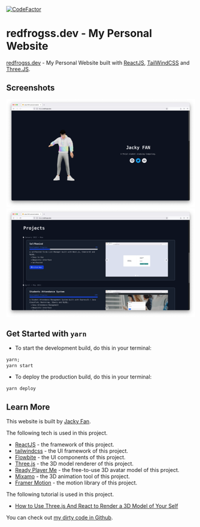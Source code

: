 [![CodeFactor](https://www.codefactor.io/repository/github/redfrogsss/redfrogss.dev/badge)](https://www.codefactor.io/repository/github/redfrogsss/redfrogss.dev)

# redfrogss.dev - My Personal Website
[redfrogss.dev](https://redfrogss.dev) - My Personal Website built with [ReactJS](https://reactjs.org/), [TailWindCSS](https://tailwindcss.com/) and [Three.JS](https://threejs.org/).

## Screenshots
![Screenshots of My Personal Website](./readme-img/01.png "Screenshots of My Personal Website")
![Screenshots of My Personal Website](./readme-img/02.png "Screenshots of My Personal Website")

## Get Started with `yarn`
- To start the development build, do this in your terminal:
```
yarn;
yarn start
```

- To deploy the production build, do this in your terminal:
```
yarn deploy
```

## Learn More

This website is built by [Jacky Fan](https://github.com/redfrogsss).

The following tech is used in this project.
- [ReactJS](https://reactjs.org/) - the framework of this project.
- [tailwindcss](https://tailwindcss.com/) - the UI framework of this project.
- [Flowbite](https://flowbite.com/) - the UI components of this project.
- [Three.js](https://threejs.org/) - the 3D model renderer of this project.
- [Ready Player Me](https://readyplayer.me/) - the free-to-use 3D avatar model of this project.
- [Mixamo](https://www.mixamo.com/) - the 3D animation tool of this project.
- [Framer Motion](https://www.framer.com/motion/) - the motion library of this project.

The following tutorial is used in this project.
- [How to Use Three.js And React to Render a 3D Model of Your Self](https://dev.to/nourdinedev/how-to-use-threejs-and-react-to-render-a-3d-model-of-your-self-4kkf)

You can check out [my dirty code in Github](https://github.com/redfrogsss/redfrogss.dev).
